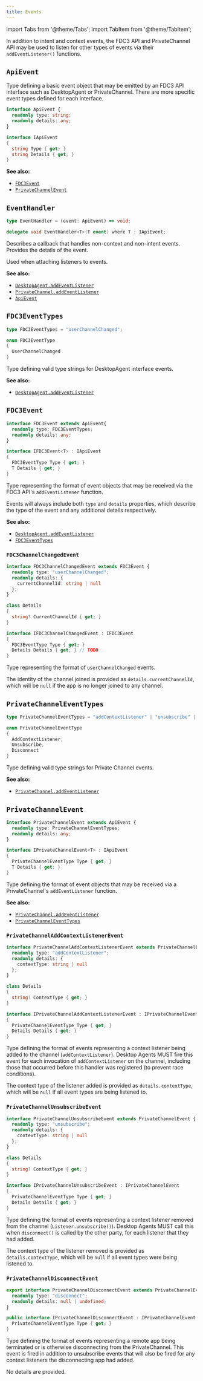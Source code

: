 ```yaml
---
title: Events
---
```


import Tabs from '@theme/Tabs';
import TabItem from '@theme/TabItem';

In addition to intent and context events, the FDC3 API and PrivateChannel API may be used to listen for other types of events via their `addEventListener()` functions.

## `ApiEvent`

Type defining a basic event object that may be emitted by an FDC3 API interface such as DesktopAgent or PrivateChannel. There are more specific event types defined for each interface.


<Tabs groupId="lang">
<TabItem value="ts" label="TypeScript/JavaScript">

```ts
interface ApiEvent {
  readonly type: string;
  readonly details: any;
}
```
</TabItem>
<TabItem value="dotnet" label=".NET">

```csharp
interface IApiEvent
{
  string Type { get; }
  string Details { get; }
}
```

</TabItem>
</Tabs>

**See also:**

- [`FDC3Event`](#fdc3event)
- [`PrivateChannelEvent`](#privatechannelevent)

## `EventHandler`

<Tabs groupId="lang">
<TabItem value="ts" label="TypeScript/JavaScript">

```ts
type EventHandler = (event: ApiEvent) => void;
```
</TabItem>
<TabItem value="dotnet" label=".NET">

```csharp
delegate void EventHandler<T>(T event) where T : IApiEvent;
```

</TabItem>
</Tabs>

Describes a callback that handles non-context and non-intent events. Provides the details of the event.

Used when attaching listeners to events.

**See also:**

- [`DesktopAgent.addEventListener`](DesktopAgent#addeventlistener)
- [`PrivateChannel.addEventListener`](PrivateChannel#addeventlistener)
- [`ApiEvent`](#apievent)

## `FDC3EventTypes`

<Tabs groupId="lang">
<TabItem value="ts" label="TypeScript/JavaScript">

```ts
type FDC3EventTypes = "userChannelChanged";
```
</TabItem>
<TabItem value="dotnet" label=".NET">

```csharp
enum FDC3EventType 
{
  UserChannelChanged
}
```

</TabItem>
</Tabs>

Type defining valid type strings for DesktopAgent interface events.

**See also:**

- [`DesktopAgent.addEventListener`](DesktopAgent#addeventlistener)

## `FDC3Event`

<Tabs groupId="lang">
<TabItem value="ts" label="TypeScript/JavaScript">

```ts
interface FDC3Event extends ApiEvent{
  readonly type: FDC3EventTypes;
  readonly details: any;
}
```
</TabItem>
<TabItem value="dotnet" label=".NET">

```csharp
interface IFDC3Event<T> : IApiEvent
{
  FDC3EventType Type { get; }
  T Details { get; }
}
```

</TabItem>
</Tabs>

Type representing the format of event objects that may be received via the FDC3 API's `addEventListener` function.

Events will always include both `type` and `details` properties, which describe the type of the event and any additional details respectively.

**See also:**

- [`DesktopAgent.addEventListener`](DesktopAgent#addeventlistener)
- [`FDC3EventTypes`](#fdc3eventtypes)

### `FDC3ChannelChangedEvent`

<Tabs groupId="lang">
<TabItem value="ts" label="TypeScript/JavaScript">

```ts
interface FDC3ChannelChangedEvent extends FDC3Event {
  readonly type: "userChannelChanged";
  readonly details: {
    currentChannelId: string | null
  };
}
```
</TabItem>
<TabItem value="dotnet" label=".NET">

```csharp
class Details 
{
  string? CurrentChannelId { get; }
}

interface IFDC3ChannelChangedEvent : IFDC3Event
{
  FDC3EventType Type { get; }
  Details Details { get; } // TODO 
}
```

</TabItem>
</Tabs>


Type representing the format of `userChannelChanged`  events.

The identity of the channel joined is provided as `details.currentChannelId`, which will be `null` if the app is no longer joined to any channel.

## `PrivateChannelEventTypes`

<Tabs groupId="lang">
<TabItem value="ts" label="TypeScript/JavaScript">

```ts
type PrivateChannelEventTypes = "addContextListener" | "unsubscribe" | "disconnect";
```
</TabItem>
<TabItem value="dotnet" label=".NET">

```csharp
enum PrivateChannelEventType
{
  AddContextListener, 
  Unsubscribe,
  Disconnect
}
```

</TabItem>
</Tabs>

Type defining valid type strings for Private Channel events.

**See also:**

- [`PrivateChannel.addEventListener`](PrivateChannel#addeventlistener)

## `PrivateChannelEvent`

<Tabs groupId="lang">
<TabItem value="ts" label="TypeScript/JavaScript">

```ts
interface PrivateChannelEvent extends ApiEvent {
  readonly type: PrivateChannelEventTypes;
  readonly details: any;
}
```
</TabItem>
<TabItem value="dotnet" label=".NET">

```csharp
interface IPrivateChannelEvent<T> : IApiEvent
{
  PrivateChannelEventType Type { get; }
  T Details { get; }
}
```

</TabItem>
</Tabs>


Type defining the format of event objects that may be received via a PrivateChannel's `addEventListener` function.

**See also:**

- [`PrivateChannel.addEventListener`](PrivateChannel#addeventlistener)
- [`PrivateChannelEventTypes`](#privatechanneleventtypes)

### `PrivateChannelAddContextListenerEvent`

<Tabs groupId="lang">
<TabItem value="ts" label="TypeScript/JavaScript">

```ts
interface PrivateChannelAddContextListenerEvent extends PrivateChannelEvent {
  readonly type: "addContextListener";
  readonly details: {
    contextType: string | null
  };
}
```
</TabItem>
<TabItem value="dotnet" label=".NET">

```csharp
class Details 
{
  string? ContextType { get; }
}

interface IPrivateChannelAddContextListenerEvent : IPrivateChannelEvent
{
  PrivateChannelEventType Type { get; }
  Details Details { get; }
}
```

</TabItem>
</Tabs>

Type defining the format of events representing a context listener being added to the channel (`addContextListener`). Desktop Agents MUST fire this event for each invocation of `addContextListener` on the channel, including those that occurred before this handler was registered (to prevent race conditions).

The context type of the listener added is provided as `details.contextType`, which will be `null` if all event types are being listened to.

### `PrivateChannelUnsubscribeEvent`

<Tabs groupId="lang">
<TabItem value="ts" label="TypeScript/JavaScript">

```ts
interface PrivateChannelUnsubscribeEvent extends PrivateChannelEvent {
  readonly type: "unsubscribe";
  readonly details: {
    contextType: string | null
  };
}
```
</TabItem>
<TabItem value="dotnet" label=".NET">

```csharp
class Details 
{
  string? ContextType { get; }
}

interface IPrivateChannelUnsubscribeEvent : IPrivateChannelEvent
{
  PrivateChannelEventType Type { get; }
  Details Details { get; } 
}
```

</TabItem>
</Tabs>

Type defining the format of events representing a context listener removed from the channel (`Listener.unsubscribe()`). Desktop Agents MUST call this when `disconnect()` is called by the other party, for each listener that they had added.

The context type of the  listener removed is provided as `details.contextType`, which will be `null` if all event types were being listened to.

### `PrivateChannelDisconnectEvent`

<Tabs groupId="lang">
<TabItem value="ts" label="TypeScript/JavaScript">

```ts
export interface PrivateChannelDisconnectEvent extends PrivateChannelEvent {
  readonly type: "disconnect";
  readonly details: null | undefined;
}
```
</TabItem>
<TabItem value="dotnet" label=".NET">

```csharp
public interface IPrivateChannelDisconnectEvent : IPrivateChannelEvent {
  PrivateChannelEventType Type { get; }
}
```

</TabItem>
</Tabs>

Type defining the format of events representing a remote app being terminated or is otherwise disconnecting from the PrivateChannel. This event is fired in addition to unsubscribe events that will also be fired for any context listeners the disconnecting app had added.

No details are provided.
